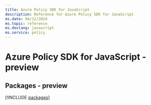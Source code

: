 ```yaml
---
title: Azure Policy SDK for JavaScript
description: Reference for Azure Policy SDK for JavaScript
ms.date: 04/12/2024
ms.topic: reference
ms.devlang: javascript
ms.service: policy
---
```

# Azure Policy SDK for JavaScript - preview
## Packages - preview
[!INCLUDE [packages](policy-index.md)]